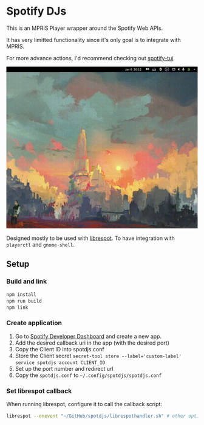 # Spotify DJs

This is an MPRIS Player wrapper around the Spotify Web APIs.

It has very limitted functionality since it's only goal is to integrate with MPRIS.

For more advance actions, I'd recommend checking out [spotify-tui](https://github.com/Rigellute/spotify-tui).

![GNOME Demo](./demo.gif)

Designed mostly to be used with [librespot](https://github.com/librespot-org/librespot). To have integration with
`playerctl` and `gnome-shell`.

## Setup

### Build and link

```sh
npm install
npm run build
npm link
```

### Create application

1. Go to [Spotify Developer Dashboard](https://developer.spotify.com/dashboard/applications) and create a new app.
2. Add the desired callback uri in the app (with the desired port)
3. Copy the Client ID into spotdjs.conf
4. Store the Client secret `secret-tool store --label='custom-label' service spotdjs account CLIENT_ID`
5. Set up the port number and redirect url
6. Copy the `spotdjs.conf` to `~/.config/spotdjs/spotdjs.conf`

### Set librespot callback

When running librespot, configure it to call the callback script:

```sh
librespot --onevent "~/GitHub/spotdjs/librespothandler.sh" # other options...
```

